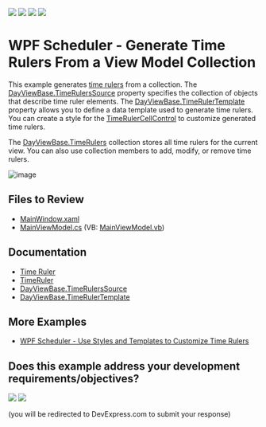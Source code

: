 <!-- default badges list -->
![](https://img.shields.io/endpoint?url=https://codecentral.devexpress.com/api/v1/VersionRange/128655693/24.2.1%2B)
[![](https://img.shields.io/badge/Open_in_DevExpress_Support_Center-FF7200?style=flat-square&logo=DevExpress&logoColor=white)](https://supportcenter.devexpress.com/ticket/details/T587066)
[![](https://img.shields.io/badge/📖_How_to_use_DevExpress_Examples-e9f6fc?style=flat-square)](https://docs.devexpress.com/GeneralInformation/403183)
[![](https://img.shields.io/badge/💬_Leave_Feedback-feecdd?style=flat-square)](#does-this-example-address-your-development-requirementsobjectives)
<!-- default badges end -->

# WPF Scheduler - Generate Time Rulers From a View Model Collection

This example generates [time rulers](https://docs.devexpress.com/WPF/404183/controls-and-libraries/scheduler/visual-elements/time-ruler) from a collection. The [DayViewBase.TimeRulersSource](https://docs.devexpress.com/WPF/DevExpress.Xpf.Scheduling.DayViewBase.TimeRulersSource) property specifies the collection of objects that describe time ruler elements. The [DayViewBase.TimeRulerTemplate](https://docs.devexpress.com/WPF/DevExpress.Xpf.Scheduling.DayViewBase.TimeRulerTemplate) property allows you to define a data template used to generate time rulers. You can create a style for the [TimeRulerCellControl](https://docs.devexpress.com/WPF/DevExpress.Xpf.Scheduling.Visual.TimeRulerCellControl) to customize generated time rulers.

The [DayViewBase.TimeRulers](https://docs.devexpress.com/WPF/DevExpress.Xpf.Scheduling.DayViewBase.TimeRulers) collection stores all time rulers for the current view. You can also use collection members to add, modify, or remove time rulers.
  
![image](./media/90f75ab6-4202-4587-acb0-560f08d9bae2.png) 

## Files to Review

* [MainWindow.xaml](./CS/WpfSchedulerTimeRulers/MainWindow.xaml)
* [MainViewModel.cs](./CS/WpfSchedulerTimeRulers/MainViewModel.cs) (VB: [MainViewModel.vb](./VB/WpfSchedulerTimeRulers/MainViewModel.vb))

## Documentation

* [Time Ruler](https://docs.devexpress.com/WPF/404183/controls-and-libraries/scheduler/visual-elements/time-ruler)
* [TimeRuler](https://docs.devexpress.com/WPF/DevExpress.Xpf.Scheduling.TimeRuler)
* [DayViewBase.TimeRulersSource](https://docs.devexpress.com/WPF/DevExpress.Xpf.Scheduling.DayViewBase.TimeRulersSource)
* [DayViewBase.TimeRulerTemplate](https://docs.devexpress.com/WPF/DevExpress.Xpf.Scheduling.DayViewBase.TimeRulerTemplate)

## More Examples

* [WPF Scheduler - Use Styles and Templates to Customize Time Rulers](https://github.com/DevExpress-Examples/wpf-scheduler-use-styles-and-templates-to-customize-time-rulers)
<!-- feedback -->
## Does this example address your development requirements/objectives?

[<img src="https://www.devexpress.com/support/examples/i/yes-button.svg"/>](https://www.devexpress.com/support/examples/survey.xml?utm_source=github&utm_campaign=wpf-scheduler-generate-time-rulers-from-view-model-collection&~~~was_helpful=yes) [<img src="https://www.devexpress.com/support/examples/i/no-button.svg"/>](https://www.devexpress.com/support/examples/survey.xml?utm_source=github&utm_campaign=wpf-scheduler-generate-time-rulers-from-view-model-collection&~~~was_helpful=no)

(you will be redirected to DevExpress.com to submit your response)
<!-- feedback end -->
